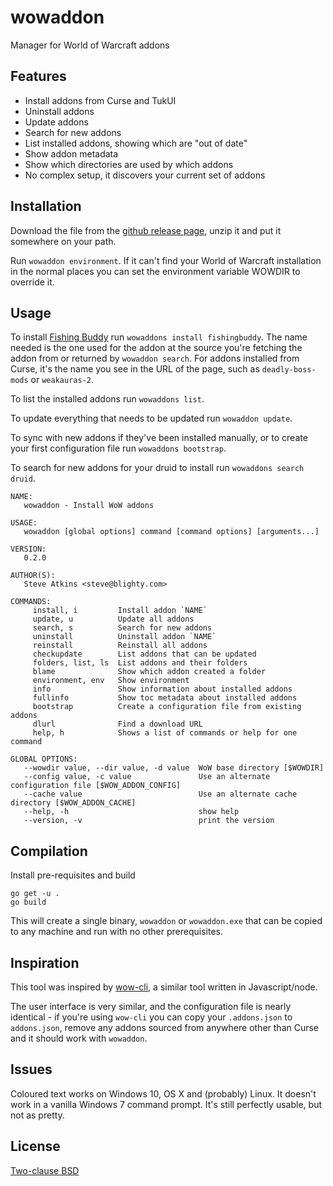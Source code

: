# wowaddon
Manager for World of Warcraft addons

## Features

* Install addons from Curse and TukUI
* Uninstall addons
* Update addons
* Search for new addons
* List installed addons, showing which are "out of date"
* Show addon metadata
* Show which directories are used by which addons
* No complex setup, it discovers your current set of addons

## Installation

Download the file from the [github release page](https://github.com/wttw/wowaddon/releases/latest),
unzip it and put it somewhere on your path.

Run `wowaddon environment`. If it can't find your World of Warcraft
installation in the normal places you can set the environment variable
WOWDIR to override it.

## Usage

To install [Fishing Buddy](https://mods.curse.com/addons/wow/fishingbuddy)
run `wowaddons install fishingbuddy`. The name needed is the one used for
the addon at the source you're fetching the addon from or returned by
`wowaddon search`. For addons installed from Curse, it's the name you see
in the URL of the page, such as `deadly-boss-mods` or `weakauras-2`.

To list the installed addons run `wowaddons list`.

To update everything that needs to be updated run `wowaddon update`.

To sync with new addons if they've been installed manually, or to create
your first configuration file run `wowaddons bootstrap`.

To search for new addons for your druid to install run `wowaddons search druid`.

```
NAME:
   wowaddon - Install WoW addons

USAGE:
   wowaddon [global options] command [command options] [arguments...]

VERSION:
   0.2.0

AUTHOR(S):
   Steve Atkins <steve@blighty.com>

COMMANDS:
     install, i         Install addon `NAME`
     update, u          Update all addons
     search, s          Search for new addons
     uninstall          Uninstall addon `NAME`
     reinstall          Reinstall all addons
     checkupdate        List addons that can be updated
     folders, list, ls  List addons and their folders
     blame              Show which addon created a folder
     environment, env   Show environment
     info               Show information about installed addons
     fullinfo           Show toc metadata about installed addons
     bootstrap          Create a configuration file from existing addons
     dlurl              Find a download URL
     help, h            Shows a list of commands or help for one command

GLOBAL OPTIONS:
   --wowdir value, --dir value, -d value  WoW base directory [$WOWDIR]
   --config value, -c value               Use an alternate configuration file [$WOW_ADDON_CONFIG]
   --cache value                          Use an alternate cache directory [$WOW_ADDON_CACHE]
   --help, -h                             show help
   --version, -v                          print the version
```

## Compilation

Install pre-requisites and build
```
go get -u .
go build
```

This will create a single binary, `wowaddon` or `wowaddon.exe` that can
be copied to any machine and run with no other prerequisites.

## Inspiration
This tool was inspired by [wow-cli](https://github.com/zekesonxx/wow-cli),
a similar tool written in Javascript/node.

The user interface is very similar, and the configuration file is nearly
identical - if you're using `wow-cli` you can copy your `.addons.json`
to `addons.json`, remove any addons sourced from anywhere other than
Curse and it should work with `wowaddon`.

## Issues
Coloured text works on Windows 10, OS X and (probably) Linux. It doesn't
work in a vanilla Windows 7 command prompt. It's still perfectly usable,
but not as pretty.

## License
[Two-clause BSD](LICENSE)
